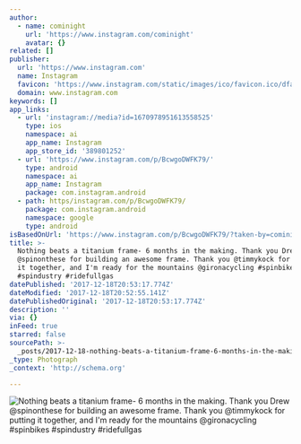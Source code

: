 ```yaml
---
author:
  - name: cominight
    url: 'https://www.instagram.com/cominight'
    avatar: {}
related: []
publisher:
  url: 'https://www.instagram.com'
  name: Instagram
  favicon: 'https://www.instagram.com/static/images/ico/favicon.ico/dfa85bb1fd63.ico'
  domain: www.instagram.com
keywords: []
app_links:
  - url: 'instagram://media?id=1670978951613558525'
    type: ios
    namespace: ai
    app_name: Instagram
    app_store_id: '389801252'
  - url: 'https://www.instagram.com/p/BcwgoDWFK79/'
    type: android
    namespace: ai
    app_name: Instagram
    package: com.instagram.android
  - path: https/instagram.com/p/BcwgoDWFK79/
    package: com.instagram.android
    namespace: google
    type: android
isBasedOnUrl: 'https://www.instagram.com/p/BcwgoDWFK79/?taken-by=cominight'
title: >-
  Nothing beats a titanium frame- 6 months in the making. Thank you Drew
  @spinonthese for building an awesome frame. Thank you @timmykock for putting
  it together, and I'm ready for the mountains @gironacycling #spinbikes
  #spindustry #ridefullgas
datePublished: '2017-12-18T20:53:17.774Z'
dateModified: '2017-12-18T20:52:55.141Z'
datePublishedOriginal: '2017-12-18T20:53:17.774Z'
description: ''
via: {}
inFeed: true
starred: false
sourcePath: >-
  _posts/2017-12-18-nothing-beats-a-titanium-frame-6-months-in-the-making-than.md
_type: Photograph
_context: 'http://schema.org'

---
```

![Nothing beats a titanium frame- 6 months in the making. Thank you Drew @spinonthese for building an awesome frame. Thank you @timmykock for putting it together, and I'm ready for the mountains @gironacycling #spinbikes #spindustry #ridefullgas](https://scontent-iad3-1.cdninstagram.com/t51.2885-15/e35/25017505_164588617623471_8630562611798212608_n.jpg)